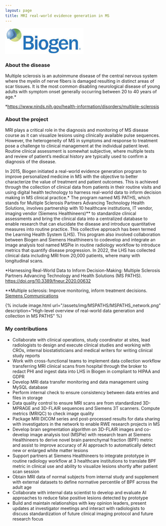 ```yaml
---
layout: page
title: MRI real-world evidence generation in MS
---
```


<p align="left">
<img src="/assets/img/MSPATHS/biogenlogo.jpeg" alt="biogen" style="width:50%; height50%;">
</p>

### About the disease
Multiple sclerosis is an autoimmune disease of the central nervous system where the myelin of nerve fibers is damaged resulting in distinct areas of scar tissues. It is the most common disabling neurological disease of young adults with symptom onset generally occurring between 20 to 40 years of age.*

*https://www.ninds.nih.gov/health-information/disorders/multiple-sclerosis

### About the project
MRI plays a critical role in the diagnosis and monitoring of MS disease course as it can visualize lesions using clinically available pulse sequences. However, the heterogeneity of MS in symptoms and response to treatment pose a challenge to clinical management at the individual patient level. Routine clinical assessment is somewhat subjective, where multiple tests and review of patient’s medical history are typically used to confirm a diagnosis of the disease.

In 2015, Biogen initiated a real-world evidence generation program to improve personalized medicine in MS with the objective to better characterize the value of treatment and patient outcomes. This is achieved through the collection of clinical data from patients in their routine visits and using digital health technology to harness real-world data to inform decision making in MS clinical practice.* The program named MS PATHS, which stands for Multiple Sclerosis Partners Advancing Technology Health Solutions, involves partnership with 10 healthcare institutions, IT vendor, imaging vendor (Siemens Healthineers)** to standardize clinical assessments and bring the clinical data into a centralized database to enable research that can elucidate the disease and introduce quantitative measures into routine practice. This collective approach has been termed the Learning Health System (LHS). This program also involved collaboration between Biogen and Siemens Healthineers to codevelop and integrate an image analysis tool named MSPie in routine radiology workflow to introduce metrics that quantify disease progression. In 2022, the LHS has collected clinical data including MRI from 20,000 patients, where many with longitudinal scans.

*Harnessing Real-World Data to Inform Decision-Making: Multiple Sclerosis Partners Advancing Technology and Health Solutions (MS PATHS).
https://doi.org/10.3389/fneur.2020.00632

**Multiple sclerosis: Improve monitoring, inform treatment decisions.
[Siemens Communications](https://www.siemens-healthineers.com/perspectives/neuro-mri-collaborations)

{% include image.html url="/assets/img/MSPATHS/MSPATHS_network.png" description="High-level overview of real-world data generation and collection in MS PATHS" %}

### My contributions
* Collaborate with clinical operations, study coordinator at sites, lead radiologists to design and execute clinical studies and working with CROs, internal biostatisticians and medical writers for writing clinical study reports
* Work with cross-functional teams to implement data collection workflow transferring MRI clinical scans from hospital through the broker to redact PHI and ingest data into LHS in Biogen in compliant to HIPAA and GDPR
* Develop MRI data transfer monitoring and data management using MySQL database
* Perform internal check to ensure consistency between data entries and files in storage
* Data quality control to ensure MRI scans are from standardized 3D-MPRAGE and 3D-FLAIR sequences and Siemens 3T scanners. Compute metrics (MRIQC) to check image quality
* Package MRI DICOM series and post-processed results for data sharing with investigators in the network to enable RWE research projects in MS
* Develop brain segmentation algorithm on 3D-FLAIR images and co-develop image analysis tool (MSPie) with research team at Siemens Healthineers to derive novel brain parenchymal fraction (BPF) metric and assist to improve accuracy of AI approach to automatically detect new or enlarged white matter lesions
* Support partners at Siemens Healthineers to integrate prototype in routine radiology workflow at 3 healthcare institutions to translate BPF metric in clinical use and ability to visualize lesions shortly after patient scan session
* Obtain MRI data of normal subjects from internal study and supplement with external datasets to define normative percentile of BPF across the adult age
* Collaborate with internal data scientist to develop and evaluate AI approaches to reduce false positive lesions detected by prototype
* Build and maintain relationships with key opinion leaders, present updates at investigator meetings and interact with radiologists to discuss standardization of future clinical imaging protocol and future research focus